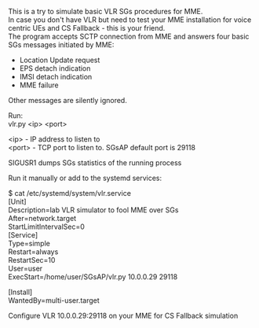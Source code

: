 This is a try to simulate basic VLR SGs procedures for MME.  
In case you don't have VLR but need to test your MME installation for voice centric UEs
and CS Fallback - this is your friend.  
The program accepts SCTP connection from MME and answers four basic SGs messages initiated
by MME:  
- Location Update request
- EPS detach indication
- IMSI detach indication
- MME failure  

Other messages are silently ignored.  

Run:  
vlr.py \<ip\> \<port\>  

\<ip\> - IP address to listen to  
\<port\> - TCP port to listen to. SGsAP default port is 29118  

SIGUSR1 dumps SGs statistics of the running process

Run it manually or add to the systemd services:  
  
$ cat /etc/systemd/system/vlr.service  
 [Unit]  
 Description=lab VLR simulator to fool MME over SGs  
 After=network.target  
 StartLimitIntervalSec=0  
 [Service]  
 Type=simple  
 Restart=always  
 RestartSec=10  
 User=user  
 ExecStart=/home/user/SGsAP/vlr.py 10.0.0.29 29118  
   
 [Install]  
 WantedBy=multi-user.target  
  
Configure VLR 10.0.0.29:29118 on your MME for CS Fallback simulation  

